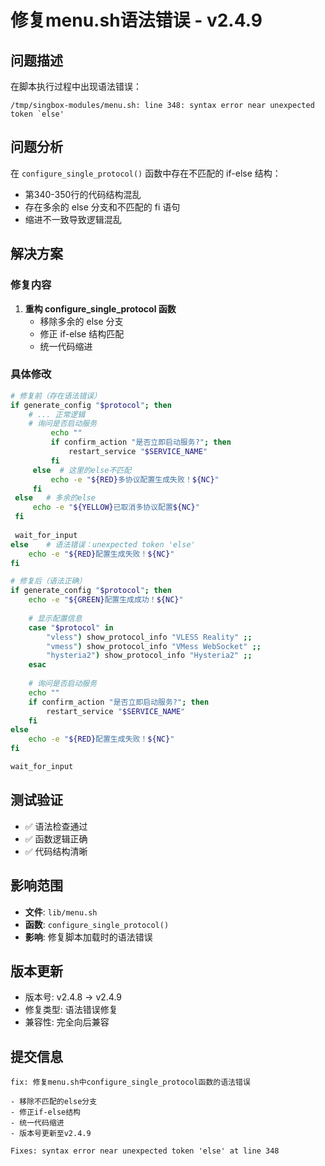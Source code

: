 # 修复menu.sh语法错误 - v2.4.9

## 问题描述

在脚本执行过程中出现语法错误：
```
/tmp/singbox-modules/menu.sh: line 348: syntax error near unexpected token `else'
```

## 问题分析

在 `configure_single_protocol()` 函数中存在不匹配的 if-else 结构：
- 第340-350行的代码结构混乱
- 存在多余的 else 分支和不匹配的 fi 语句
- 缩进不一致导致逻辑混乱

## 解决方案

### 修复内容
1. **重构 configure_single_protocol 函数**
   - 移除多余的 else 分支
   - 修正 if-else 结构匹配
   - 统一代码缩进

### 具体修改
```bash
# 修复前（存在语法错误）
if generate_config "$protocol"; then
    # ... 正常逻辑
    # 询问是否启动服务
         echo ""
         if confirm_action "是否立即启动服务?"; then
             restart_service "$SERVICE_NAME"
         fi
     else  # 这里的else不匹配
         echo -e "${RED}多协议配置生成失败！${NC}"
     fi
 else   # 多余的else
     echo -e "${YELLOW}已取消多协议配置${NC}"
 fi
 
 wait_for_input
else    # 语法错误：unexpected token 'else'
    echo -e "${RED}配置生成失败！${NC}"
fi

# 修复后（语法正确）
if generate_config "$protocol"; then
    echo -e "${GREEN}配置生成成功！${NC}"
    
    # 显示配置信息
    case "$protocol" in
        "vless") show_protocol_info "VLESS Reality" ;;
        "vmess") show_protocol_info "VMess WebSocket" ;;
        "hysteria2") show_protocol_info "Hysteria2" ;;
    esac
    
    # 询问是否启动服务
    echo ""
    if confirm_action "是否立即启动服务?"; then
        restart_service "$SERVICE_NAME"
    fi
else
    echo -e "${RED}配置生成失败！${NC}"
fi

wait_for_input
```

## 测试验证

- ✅ 语法检查通过
- ✅ 函数逻辑正确
- ✅ 代码结构清晰

## 影响范围

- **文件**: `lib/menu.sh`
- **函数**: `configure_single_protocol()`
- **影响**: 修复脚本加载时的语法错误

## 版本更新

- 版本号: v2.4.8 → v2.4.9
- 修复类型: 语法错误修复
- 兼容性: 完全向后兼容

## 提交信息

```
fix: 修复menu.sh中configure_single_protocol函数的语法错误

- 移除不匹配的else分支
- 修正if-else结构
- 统一代码缩进
- 版本号更新至v2.4.9

Fixes: syntax error near unexpected token 'else' at line 348
```